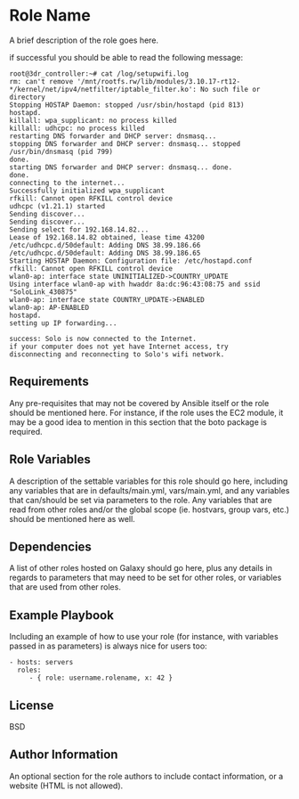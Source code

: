 Role Name
=========

A brief description of the role goes here.

if successful you should be able to read the following message:

```buildoutcfg
root@3dr_controller:~# cat /log/setupwifi.log 
rm: can't remove '/mnt/rootfs.rw/lib/modules/3.10.17-rt12-*/kernel/net/ipv4/netfilter/iptable_filter.ko': No such file or directory
Stopping HOSTAP Daemon: stopped /usr/sbin/hostapd (pid 813)
hostapd.
killall: wpa_supplicant: no process killed
killall: udhcpc: no process killed
restarting DNS forwarder and DHCP server: dnsmasq... 
stopping DNS forwarder and DHCP server: dnsmasq... stopped /usr/bin/dnsmasq (pid 799)
done.
starting DNS forwarder and DHCP server: dnsmasq... done.
done.
connecting to the internet...
Successfully initialized wpa_supplicant
rfkill: Cannot open RFKILL control device
udhcpc (v1.21.1) started
Sending discover...
Sending discover...
Sending select for 192.168.14.82...
Lease of 192.168.14.82 obtained, lease time 43200
/etc/udhcpc.d/50default: Adding DNS 38.99.186.66
/etc/udhcpc.d/50default: Adding DNS 38.99.186.65
Starting HOSTAP Daemon: Configuration file: /etc/hostapd.conf
rfkill: Cannot open RFKILL control device
wlan0-ap: interface state UNINITIALIZED->COUNTRY_UPDATE
Using interface wlan0-ap with hwaddr 8a:dc:96:43:08:75 and ssid "SoloLink_430875"
wlan0-ap: interface state COUNTRY_UPDATE->ENABLED
wlan0-ap: AP-ENABLED 
hostapd.
setting up IP forwarding...

success: Solo is now connected to the Internet.
if your computer does not yet have Internet access, try
disconnecting and reconnecting to Solo's wifi network.
```

Requirements
------------

Any pre-requisites that may not be covered by Ansible itself or the role should be mentioned here. For instance, if the role uses the EC2 module, it may be a good idea to mention in this section that the boto package is required.

Role Variables
--------------

A description of the settable variables for this role should go here, including any variables that are in defaults/main.yml, vars/main.yml, and any variables that can/should be set via parameters to the role. Any variables that are read from other roles and/or the global scope (ie. hostvars, group vars, etc.) should be mentioned here as well.

Dependencies
------------

A list of other roles hosted on Galaxy should go here, plus any details in regards to parameters that may need to be set for other roles, or variables that are used from other roles.

Example Playbook
----------------

Including an example of how to use your role (for instance, with variables passed in as parameters) is always nice for users too:

    - hosts: servers
      roles:
         - { role: username.rolename, x: 42 }

License
-------

BSD

Author Information
------------------

An optional section for the role authors to include contact information, or a website (HTML is not allowed).
